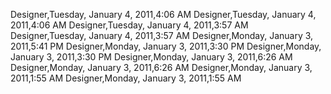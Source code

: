 ﻿Designer,Tuesday, January 4, 2011,4:06 AMDesigner,Tuesday, January 4, 2011,4:06 AMDesigner,Tuesday, January 4, 2011,3:57 AMDesigner,Tuesday, January 4, 2011,3:57 AMDesigner,Monday, January 3, 2011,5:41 PMDesigner,Monday, January 3, 2011,3:30 PMDesigner,Monday, January 3, 2011,3:30 PMDesigner,Monday, January 3, 2011,6:26 AMDesigner,Monday, January 3, 2011,6:26 AMDesigner,Monday, January 3, 2011,1:55 AMDesigner,Monday, January 3, 2011,1:55 AM